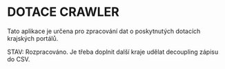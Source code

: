 # DOTACE CRAWLER

Tato aplikace je určena pro zpracování dat o poskytnutých dotacích krajských portálů.

STAV: Rozpracováno. Je třeba doplnit další kraje udělat decoupling zápisu do CSV.




